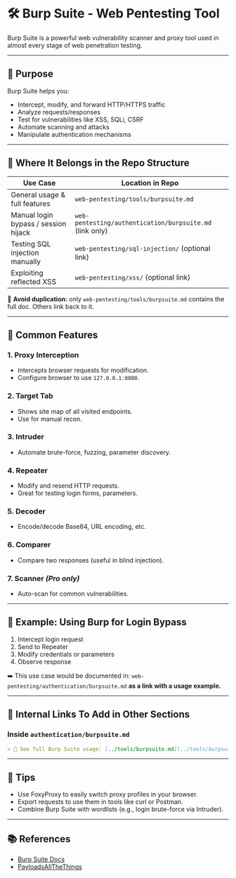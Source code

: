 # 🛠️ Burp Suite - Web Pentesting Tool

Burp Suite is a powerful web vulnerability scanner and proxy tool used in almost every stage of web penetration testing.

---

## 🎯 Purpose
Burp Suite helps you:
- Intercept, modify, and forward HTTP/HTTPS traffic
- Analyze requests/responses
- Test for vulnerabilities like XSS, SQLi, CSRF
- Automate scanning and attacks
- Manipulate authentication mechanisms

---

## 📁 Where It Belongs in the Repo Structure

| Use Case                            | Location in Repo                          |
|-------------------------------------|-------------------------------------------|
| General usage & full features       | `web-pentesting/tools/burpsuite.md`       |
| Manual login bypass / session hijack| `web-pentesting/authentication/burpsuite.md` (link only) |
| Testing SQL injection manually      | `web-pentesting/sql-injection/` (optional link) |
| Exploiting reflected XSS            | `web-pentesting/xss/` (optional link)     |

📌 **Avoid duplication:** only `web-pentesting/tools/burpsuite.md` contains the full doc. Others link back to it.

---

## 🔧 Common Features

### 1. **Proxy Interception**
- Intercepts browser requests for modification.
- Configure browser to use `127.0.0.1:8080`.

### 2. **Target Tab**
- Shows site map of all visited endpoints.
- Use for manual recon.

### 3. **Intruder**
- Automate brute-force, fuzzing, parameter discovery.

### 4. **Repeater**
- Modify and resend HTTP requests.
- Great for testing login forms, parameters.

### 5. **Decoder**
- Encode/decode Base64, URL encoding, etc.

### 6. **Comparer**
- Compare two responses (useful in blind injection).

### 7. **Scanner** *(Pro only)*
- Auto-scan for common vulnerabilities.

---

## 🔐 Example: Using Burp for Login Bypass

1. Intercept login request
2. Send to Repeater
3. Modify credentials or parameters
4. Observe response

➡️ This use case would be documented in:
`web-pentesting/authentication/burpsuite.md` **as a link with a usage example.**

---

## 🔗 Internal Links To Add in Other Sections

### Inside `authentication/burpsuite.md`
```md
> 📎 See full Burp Suite usage: [../tools/burpsuite.md](../tools/burpsuite.md)
```

---

## 🧠 Tips
- Use FoxyProxy to easily switch proxy profiles in your browser.
- Export requests to use them in tools like curl or Postman.
- Combine Burp Suite with wordlists (e.g., login brute-force via Intruder).

---

## 📚 References
- [Burp Suite Docs](https://portswigger.net/burp/documentation)
- [PayloadsAllTheThings](https://github.com/swisskyrepo/PayloadsAllTheThings)
